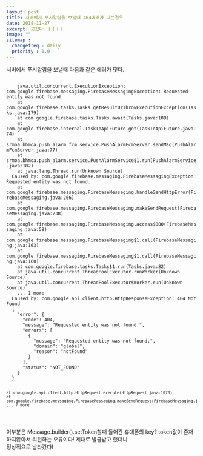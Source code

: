 ```yaml
---
layout: post
title: 서버에서 푸시알림을 보낼때 404에러가 나는경우
date: 2018-11-27
excerpt: 고쳤다ㅏㅏㅏㅏㅏ
image: ""
sitemap :
  changefreq : daily
  priority : 1.0
---
```

<div>
  <p>서버에서 푸시알림을 보낼때 다음과 같은 에러가 떳다.</p>
  <code>
    java.util.concurrent.ExecutionException: com.google.firebase.messaging.FirebaseMessagingException: Requested entity was not found.
    at com.google.firebase.tasks.Tasks.getResultOrThrowExecutionException(Tasks.java:179)
    at com.google.firebase.tasks.Tasks.await(Tasks.java:109)
    at com.google.firebase.internal.TaskToApiFuture.get(TaskToApiFuture.java:74)
    at srmoa.bhmoa.push_alarm_fcm.service.PushAlarmFcmServer.sendMsg(PushAlarmFcmServer.java:77)
    at srmoa.bhmoa.push_alarm.service.PushAlarmService$1.run(PushAlarmService.java:102)
    at java.lang.Thread.run(Unknown Source)
  Caused by: com.google.firebase.messaging.FirebaseMessagingException: Requested entity was not found.
    at com.google.firebase.messaging.FirebaseMessaging.handleSendHttpError(FirebaseMessaging.java:266)
    at com.google.firebase.messaging.FirebaseMessaging.makeSendRequest(FirebaseMessaging.java:238)
    at com.google.firebase.messaging.FirebaseMessaging.access$000(FirebaseMessaging.java:58)
    at com.google.firebase.messaging.FirebaseMessaging$1.call(FirebaseMessaging.java:163)
    at com.google.firebase.messaging.FirebaseMessaging$1.call(FirebaseMessaging.java:160)
    at com.google.firebase.tasks.Tasks$1.run(Tasks.java:82)
    at java.util.concurrent.ThreadPoolExecutor.runWorker(Unknown Source)
    at java.util.concurrent.ThreadPoolExecutor$Worker.run(Unknown Source)
    ... 1 more
  Caused by: com.google.api.client.http.HttpResponseException: 404 Not Found
  {
    "error": {
      "code": 404,
      "message": "Requested entity was not found.",
      "errors": [
        {
          "message": "Requested entity was not found.",
          "domain": "global",
          "reason": "notFound"
        }
      ],
      "status": "NOT_FOUND"
    }
  }

    at com.google.api.client.http.HttpRequest.execute(HttpRequest.java:1070)
    at com.google.firebase.messaging.FirebaseMessaging.makeSendRequest(FirebaseMessaging.java:233)
    ... 7 more
  </code>
  <p>
  이부분은 Message.builder().setToken할때 들어간 휴대폰의 key? token값이 존재하지않아서 리턴하는 오류이다! 제대로 발급받고 했더니<br/>
  정상적으로 날라갔다!
  </p>
</div>
